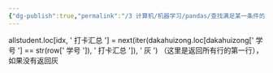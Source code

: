 ```yaml
---
{"dg-publish":true,"permalink":"/3 计算机/机器学习/pandas/查找满足某一条件的所有行/","title":"查找满足某一条件的所有行"}
---
```



allstudent.loc\[idx, ' 打卡汇总 '\] = next(iter(dakahuizong.loc\[dakahuizong\[' 学号 '\] == str(row\[' 学号 '\]), ' 打卡汇总 '\]), ' 灰 ') （这里是返回所有行的第一行），如果没有返回灰